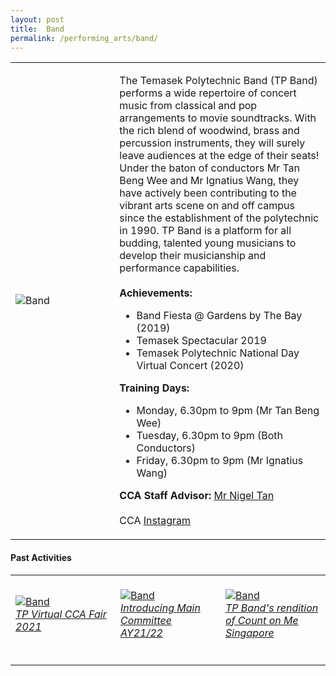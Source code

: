 ```yaml
---
layout: post
title:  Band
permalink: /performing_arts/band/
---
```


<div>
<table>
    <tr>
        <td style="width:33%"><image src="/images/CCA_band.jpg" style="display:block;margin-left:auto;margin-right:auto;" alt="Band"></image></td>
        <td>
            <p>
                The Temasek Polytechnic Band (TP Band) performs a wide repertoire of concert music from classical and pop arrangements to movie soundtracks. With the rich blend of woodwind, brass and percussion instruments, they will surely leave audiences at the edge of their seats! Under the baton of conductors Mr Tan Beng Wee and Mr Ignatius Wang, they have actively been contributing to the vibrant arts scene on and off campus since the establishment of the polytechnic in 1990. TP Band is a platform for all budding, talented young musicians to develop their musicianship and performance capabilities.<br>
                <br>
                <b>Achievements:</b><br>
                <ul>
                    <li>Band Fiesta @ Gardens by The Bay (2019)</li>
                    <li>Temasek Spectacular 2019</li>
                    <li>Temasek Polytechnic National Day Virtual Concert (2020)</li>
                </ul>
            </p>
            <p>
                <b>Training Days:</b><br>
                <ul>
                    <li>Monday, 6.30pm to 9pm (Mr Tan Beng Wee)</li>
                    <li>Tuesday, 6.30pm to 9pm (Both Conductors)</li>
                    <li>Friday, 6.30pm to 9pm (Mr Ignatius Wang)</li>
                </ul>
            </p>
            <p>
                <b>CCA Staff Advisor:</b> <a href="mailto:nigeltan@tp.edu.sg">Mr Nigel Tan</a><br>
                <br>
                CCA <a href="https://www.instagram.com/temasekpolyband">Instagram</a>
            </p>
        </td>
    </tr>
</table>
</div>

#### Past Activities

<table>
    <tr>
        <td style="width:33%"><br>
            <a href="https://www.instagram.com/p/CN_9oddnaCB/">
                <image src="/images/CCA-band-ig4.png" style="display:block;margin-left:auto;margin-right:auto;" alt="Band">
                <h6 style="margin-top:0%">TP Virtual CCA Fair 2021</h6>
                </image>
            </a>
        </td>
        <td style="width:33%"><br>
            <a href="https://www.instagram.com/p/CNzm0WVH1-P/">
                <image src="/images/CCA-band-ig5.png" style="display:block;margin-left:auto;margin-right:auto;" alt="Band">
                <h6 style="margin-top:0%">Introducing Main Committee AY21/22</h6>    
                </image>
            </a>
        </td>
        <td style="width:33%"><br>
            <a href="https://www.instagram.com/p/CDjKfMGAHsT/">
                <image src="/images/CCA-Band_IG1.png" style="display:block;margin-left:auto;margin-right:auto;" alt="Band">
                <h6 style="margin-top:0%">TP Band's rendition of Count on Me Singapore</h6>
                </image>
            </a>
        </td>
    </tr>
</table>
